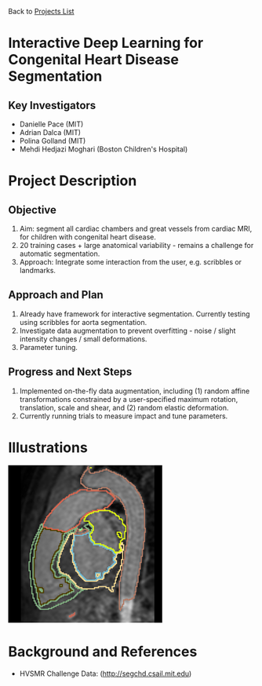 Back to [Projects List](../../README.md#ProjectsList)

# Interactive Deep Learning for Congenital Heart Disease Segmentation

## Key Investigators

- Danielle Pace (MIT)
- Adrian Dalca (MIT)
- Polina Golland (MIT)
- Mehdi Hedjazi Moghari (Boston Children's Hospital)

# Project Description

## Objective

1. Aim: segment all cardiac chambers and great vessels from cardiac MRI, for children with congenital heart disease. 
2. 20 training cases + large anatomical variability - remains a challenge for automatic segmentation.
3. Approach: Integrate some interaction from the user, e.g. scribbles or landmarks.

## Approach and Plan

1. Already have framework for interactive segmentation. Currently testing using scribbles for aorta segmentation.
2. Investigate data augmentation to prevent overfitting - noise / slight intensity changes / small deformations.
3. Parameter tuning.

## Progress and Next Steps

1. Implemented on-the-fly data augmentation, including (1) random affine transformations constrained by a user-specified maximum rotation, translation, scale and shear, and (2) random elastic deformation.
2. Currently running trials to measure impact and tune parameters.

# Illustrations

![Example multi-chamber segmentation](Picture1.png)

# Background and References

<!--Use this space for information that may help people better understand your project, like links to papers, source code, or data.-->

- HVSMR Challenge Data: (http://segchd.csail.mit.edu)

